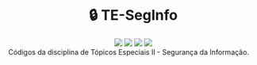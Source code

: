 <div align="center">
<h1>🔒 TE-SegInfo</h1>
<img src="https://img.shields.io/github/issues/JoseCarlosNF/TE-SegInfo"></img>
<img src="https://img.shields.io/github/forks/JoseCarlosNF/TE-SegInfo"></img>
<img src="https://img.shields.io/github/stars/JoseCarlosNF/TE-SegInfo"></img>
<img src="https://img.shields.io/github/license/JoseCarlosNF/TE-SegInfo"></img>
</div>
Códigos da disciplina de Tópicos Especiais II - Segurança da Informação.
